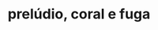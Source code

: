 ---
layout: work
title: prelúdio, coral e fuga
inst: for piano four hands
#image: /assets/images/placeholder-2.jpg
soundcloud: https://w.soundcloud.com/player/?url=https%3A//api.soundcloud.com/tracks/538870590&color=%23ff5500&auto_play=false&hide_related=false&show_comments=true&show_user=true&show_reposts=false&show_teaser=true
categories: chamber
---